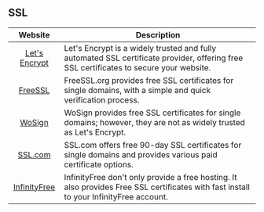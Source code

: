 ## SSL

| Website | Description |
|:-:|-|
| [Let's Encrypt](https://letsencrypt.org) |  Let's Encrypt is a widely trusted and fully automated SSL certificate provider, offering free SSL certificates to secure your website. |
| [FreeSSL](https://www.freessl.org) |  FreeSSL.org provides free SSL certificates for single domains, with a simple and quick verification process. |
| [WoSign](https://www.wosign.com/) |  WoSign provides free SSL certificates for single domains; however, they are not as widely trusted as Let's Encrypt.  |
| [SSL.com](https://letsencrypt.org/) |  SSL.com offers free 90-day SSL certificates for single domains and provides various paid certificate options.  |
| [InfinityFree](https://dash.infinityfree.com/sslCertificates) |  InfinityFree don't only provide a free hosting. It also provides Free SSL certificates with fast install to your InfinityFree account.  |
